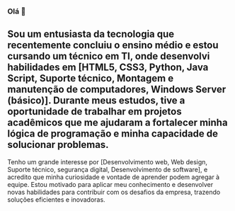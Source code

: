 ### Olá 👋

## Sou um entusiasta da tecnologia que recentemente concluiu o ensino médio e estou cursando um técnico em TI, onde desenvolvi habilidades em [HTML5, CSS3, Python, Java Script, Suporte técnico, Montagem e manutenção de computadores, Windows Server (básico)]. Durante meus estudos, tive a oportunidade de trabalhar em projetos acadêmicos que me ajudaram a fortalecer minha lógica de programação e minha capacidade de solucionar problemas.

Tenho um grande interesse por [Desenvolvimento web, Web design, Suporte técnico, segurança digital, Desenvolvimento de software], e acredito que minha curiosidade e vontade de aprender podem agregar à equipe. Estou motivado para aplicar meu conhecimento e desenvolver novas habilidades para contribuir com os desafios da empresa, trazendo soluções eficientes e inovadoras.

<!--
**Amorimo/Amorimo** is a ✨ _special_ ✨ repository because its `README.md` (this file) appears on your GitHub profile.

Here are some ideas to get you started:

- 🔭 I’m currently working on ...
- 🌱 I’m currently learning ...
- 👯 I’m looking to collaborate on ...
- 🤔 I’m looking for help with ...
- 💬 Ask me about ...
- 📫 How to reach me: ...
- 😄 Pronouns: ...
- ⚡ Fun fact: ...
-->
